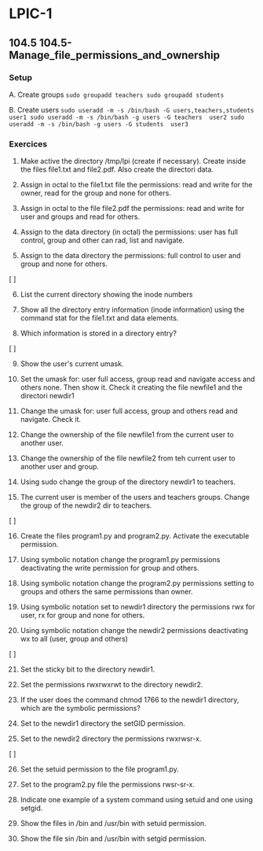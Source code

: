 # LPIC-1


## 104.5 104.5-Manage_file_permissions_and_ownership


### Setup

 A. Create groups
    ```
    sudo groupadd teachers
    sudo groupadd students
    ```

 B. Create users
    ```
    sudo useradd -m -s /bin/bash -G users,teachers,students user1
    sudo useradd -m -s /bin/bash -g users -G teachers  user2
    sudo useradd -m -s /bin/bash -g users -G students  user3
    ```

### Exercices


 1. Make active the directory /tmp/lpi (create if necessary). Create inside the files file1.txt and file2.pdf. Also create the directori data.

 2. Assign in octal to the file1.txt file the permissions: read and write for the owner, read for the group and none for others.


 3. Assign in octal to the file file2.pdf the permissions: read and  write for user and groups and read for others.


 4. Assign to the data directory (in octal) the permissions: user has full control, group and other can rad, list and navigate.


 5. Assign to the data directory the permissions: full control to user and group and none for others.

 
[ ]

 6. List the current directory showing the inode numbers

 
 7. Show all the directory entry information (inode information) using the command stat for the file1.txt and data elements.

 
 8. Which information is stored in a directory entry?


[ ]
 
 9. Show the user's current umask.


 10. Set the umask for: user full access, group read and navigate access and others none. Then show it. Check it creating the file newfile1 and the directori newdir1

 
 11. Change the umask for: user full access, group and others read and navigate. Check it. 


 12. Change the ownership of the file newfile1 from the current user to another user.


 13. Change the ownership of the file newfile2 from teh current user to another user and group.


 14. Using sudo change the group of the directory newdir1 to teachers.


 15. The current user is member of the users and teachers groups. Change the group of the newdir2 dir to teachers.


[ ]

 16. Create the files program1.py and program2.py. Activate the executable permission.


 17. Using symbolic notation change the program1.py permissions deactivating the write permission for group and others.


 18. Using symbolic notation change the program2.py permissions setting to groups and others the same permissions than owner.


 19. Using symbolic notation set to newdir1 directory the permissions rwx for user, rx for group and none for others.


 20. Using symbolic notation change the newdir2 permissions deactivating wx to all (user, group and others)


[ ]

 21. Set the sticky bit to the directory newdir1.


 22. Set the permissions rwxrwxrwt to the directory newdir2.


 23. If the user does the command chmod 1766 to the newdir1 directory, which are the symbolic permissions?

 
 24. Set to the newdir1 directory the setGID permission.


 25. Set to the newdir2 directory the permissions rwxrwsr-x.


[ ]

 26. Set the setuid permission to the file program1.py.


 27. Set to the program2.py file the permissions rwsr-sr-x.


 28. Indicate one example of a system command using setuid and one using setgid.


 29. Show the files in /bin and /usr/bin with setuid permission.


 30. Show the file sin /bin and /usr/bin with setgid permission.




